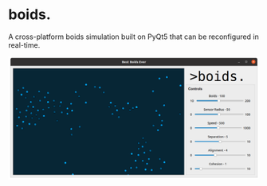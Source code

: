 # boids.

A cross-platform boids simulation built on PyQt5 that can be reconfigured in real-time.

![Screenshot of Boids Application](boids_screenshot.png)